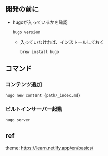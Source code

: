 ## 開発の前に
- hugoが入っているかを確認
    ```
    hugo version
    ```

    - 入っていなければ、インストールしておく
        ```
        brew install hugo
        ```

## コマンド
### コンテンツ追加
```
hugo new content {path/_index.md}
```
### ビルトインサーバー起動
```
hugo server
```

## ref
theme: https://learn.netlify.app/en/basics/
